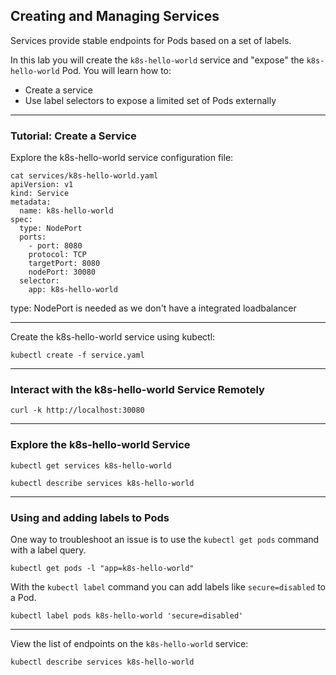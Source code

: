 ## Creating and Managing Services

Services provide stable endpoints for Pods based on a set of labels.

In this lab you will create the `k8s-hello-world` service and "expose" the `k8s-hello-world` Pod. You will learn how to:

* Create a service
* Use label selectors to expose a limited set of Pods externally

----

### Tutorial: Create a Service

Explore the k8s-hello-world service configuration file:

```
cat services/k8s-hello-world.yaml
apiVersion: v1
kind: Service
metadata:
  name: k8s-hello-world
spec:
  type: NodePort
  ports:
    - port: 8080
    protocol: TCP
    targetPort: 8080
    nodePort: 30080
  selector:
    app: k8s-hello-world
```
type: NodePort is needed as we don't have a integrated loadbalancer

----

Create the k8s-hello-world service using kubectl:

```
kubectl create -f service.yaml
```

----

### Interact with the k8s-hello-world Service Remotely

```
curl -k http://localhost:30080
```

----

### Explore the k8s-hello-world Service

```
kubectl get services k8s-hello-world
```

```
kubectl describe services k8s-hello-world
```

----

### Using and adding labels to Pods

One way to troubleshoot an issue is to use the `kubectl get pods` command with a label query.

```
kubectl get pods -l "app=k8s-hello-world"
```

With the `kubectl label` command you can add labels like `secure=disabled` to a Pod.

```
kubectl label pods k8s-hello-world 'secure=disabled'
```

----

View the list of endpoints on the `k8s-hello-world` service:

```
kubectl describe services k8s-hello-world
```